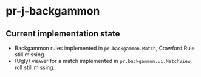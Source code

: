 # pr-j-backgammon

## Current implementation state
- Backgammon rules implemented in `pr.backgammon.Match`, Crawford Rule still missing.
- (Ugly) viewer for a match implemented in `pr.backgammon.ui.MatchView`, roll still missing.

